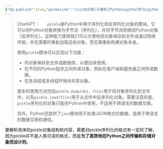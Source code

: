 ```yaml
---
{"dg-publish":true,"permalink":"/czc知识库/计算机/Python/python学习/python模块/python模块-pickle介绍 python保存数据模块/","dgPassFrontmatter":true,"created":"2024-12-07T08:39:46.926+08:00","updated":"2024-12-08T12:19:23.678+08:00"}
---
```




> ChatGPT：
> `   pickle`是Python中用于序列化和反序列化对象的模块。它可以将Python对象转换为字节流（序列化），并将字节流转换回Python对象（反序列化）。这种能力使得我们可以方便地将对象保存到文件或通过网络传输，并在需要时重新加载这些对象，而无需重新构建对象本身。
> 
> 使用`pickle`模块可以实现以下功能：
> 
> - 将对象保存到文件或数据库，以便后续使用。
> - 在不同的Python程序之间传递对象，例如在客户端和服务器之间传递数据。
> - 在多进程或多线程环境中共享对象。
> 
> 基本的使用方法包括`pickle.dump(obj, file)`用于将对象序列化到文件中，以及`pickle.load(file)`用于从文件中反序列化对象。需要注意的是，`pickle`序列化的对象只能在Python中使用，不适用于跨语言的数据交换。
> 
> 另外，Python还提供了`json`模块用于处理JSON格式的数据，适用于跨语言的数据交换和通信。

要解析具体的pickle对象结构和内容，需要对pickle序列化的格式有一定的了解，因为pickle并不是人类可读的格式，而是**为了高效地在Python之间传输和存储对象而设计的**。


